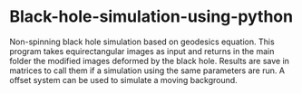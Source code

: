 # Black-hole-simulation-using-python
Non-spinning black hole simulation based on geodesics equation.
This program takes equirectangular images as input and returns in the main folder the modified images deformed by the black hole.
Results are save in matrices to call them if a simulation using the same parameters are run.
A offset system can be used to simulate a moving background.
